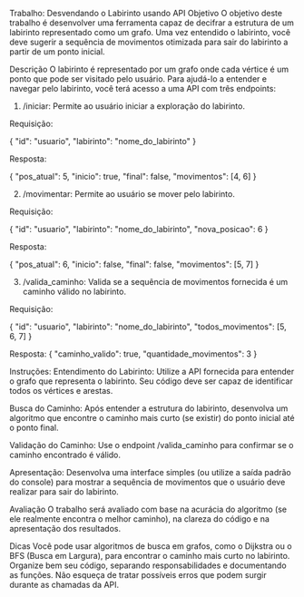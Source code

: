Trabalho: Desvendando o Labirinto usando API
Objetivo
O objetivo deste trabalho é desenvolver uma ferramenta capaz de decifrar a estrutura de um labirinto representado como um grafo. Uma vez entendido o labirinto, você deve sugerir a sequência de movimentos otimizada para sair do labirinto a partir de um ponto inicial.

Descrição
O labirinto é representado por um grafo onde cada vértice é um ponto que pode ser visitado pelo usuário. Para ajudá-lo a entender e navegar pelo labirinto, você terá acesso a uma API com três endpoints:

1. /iniciar:
Permite ao usuário iniciar a exploração do labirinto.

Requisição:

{
    "id": "usuario",
    "labirinto": "nome_do_labirinto"
}

Resposta:

{
    "pos_atual": 5,
    "inicio": true,
    "final": false,
    "movimentos": [4, 6]
}

2. /movimentar:
Permite ao usuário se mover pelo labirinto.

Requisição:

{
    "id": "usuario",
    "labirinto": "nome_do_labirinto",
    "nova_posicao": 6
}

Resposta:

{
    "pos_atual": 6,
    "inicio": false,
    "final": false,
    "movimentos": [5, 7]
}

3. /valida_caminho:
Valida se a sequência de movimentos fornecida é um caminho válido no labirinto.

Requisição:

{
    "id": "usuario",
    "labirinto": "nome_do_labirinto",
    "todos_movimentos": [5, 6, 7]
}

Resposta:
{
    "caminho_valido": true,
    "quantidade_movimentos": 3
}

Instruções:
Entendimento do Labirinto: Utilize a API fornecida para entender o grafo que representa o labirinto. Seu código deve ser capaz de identificar todos os vértices e arestas.

Busca do Caminho: Após entender a estrutura do labirinto, desenvolva um algoritmo que encontre o caminho mais curto (se existir) do ponto inicial até o ponto final.

Validação do Caminho: Use o endpoint /valida_caminho para confirmar se o caminho encontrado é válido.

Apresentação: Desenvolva uma interface simples (ou utilize a saída padrão do console) para mostrar a sequência de movimentos que o usuário deve realizar para sair do labirinto.

Avaliação
O trabalho será avaliado com base na acurácia do algoritmo (se ele realmente encontra o melhor caminho), na clareza do código e na apresentação dos resultados.

Dicas
Você pode usar algoritmos de busca em grafos, como o Dijkstra ou o BFS (Busca em Largura), para encontrar o caminho mais curto no labirinto.
Organize bem seu código, separando responsabilidades e documentando as funções.
Não esqueça de tratar possíveis erros que podem surgir durante as chamadas da API.

